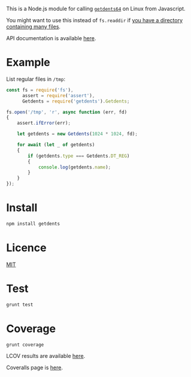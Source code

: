 This is a Node.js module for calling
[`getdents64`](https://linux.die.net/man/2/getdents64) on Linux from
Javascript.

You might want to use this instead of `fs.readdir` if [you have a
directory containing many
files](http://be-n.com/spw/you-can-list-a-million-files-in-a-directory-but-not-with-ls.html).

API documentation is available
[here](http://rawgit.davedoesdev.com/davedoesdev/getdents/master/docs/index.html).

# Example

List regular files in `/tmp`:

``` javascript
const fs = require('fs'),
      assert = require('assert'),
      Getdents = require('getdents').Getdents;

fs.open('/tmp', 'r', async function (err, fd)
{
    assert.ifError(err);

    let getdents = new Getdents(1024 * 1024, fd);

    for await (let _ of getdents)
    {
        if (getdents.type === Getdents.DT_REG)
        {
            console.log(getdents.name);
        }
    }
});
```

# Install

``` bash
npm install getdents
```

# Licence

[MIT](LICENCE)

# Test

``` bash
grunt test
```

# Coverage

``` bash
grunt coverage
```

LCOV results are available
[here](http://rawgit.davedoesdev.com/davedoesdev/getdents/master/coverage/lcov-report/index.html).

Coveralls page is [here](https://coveralls.io/r/davedoesdev/getdents).
